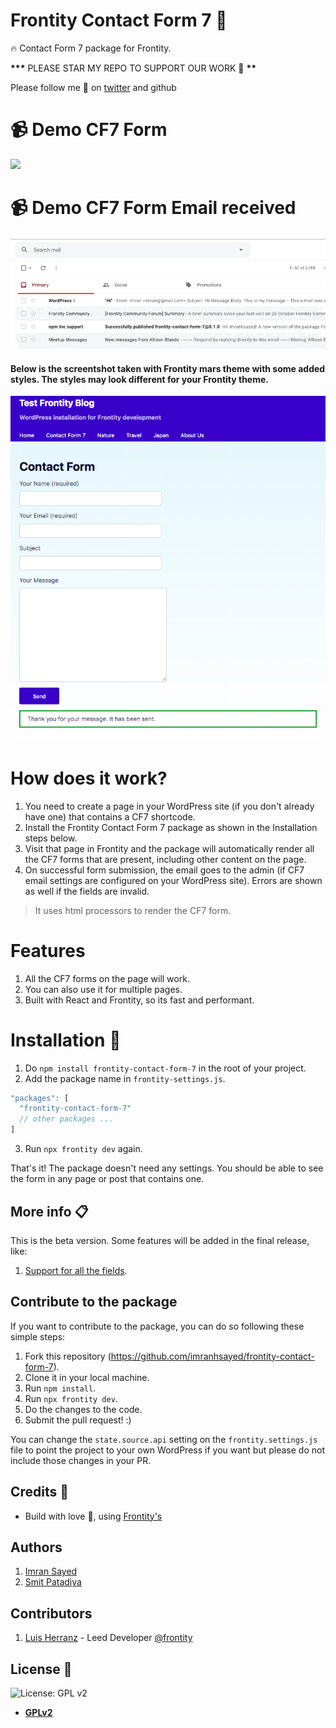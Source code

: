 # Frontity Contact Form 7 :art:

:fire: Contact Form 7 package for Frontity.

**\*\*\*** PLEASE STAR MY REPO TO SUPPORT OUR WORK 🙏 **\*\***

Please follow me 🙏 on [twitter](https://twitter.com/imranhsayed) and github

# :video_camera: Demo CF7 Form

![](demo.gif)

# :video_camera: Demo CF7 Form Email received

![](email-sent.gif)

#### Below is the screentshot taken with Frontity mars theme with some added styles. The styles may look different for your Frontity theme.

![](demo-pic.png)

# How does it work?

1. You need to create a page in your WordPress site (if you don't already have one) that contains a CF7 shortcode.
1. Install the Frontity Contact Form 7 package as shown in the Installation steps below.
1. Visit that page in Frontity and the package will automatically render all the CF7
   forms that are present, including other content on the page.
1. On successful form submission, the email goes to the admin (if CF7 email settings are configured on your WordPress site). Errors are shown as well if the fields are invalid.

> It uses html processors to render the CF7 form.

# Features

1. All the CF7 forms on the page will work.
2. You can also use it for multiple pages.
3. Built with React and Frontity, so its fast and performant.

# Installation :wrench:

1. Do `npm install frontity-contact-form-7` in the root of your project.
1. Add the package name in `frontity-settings.js`.

```javascript
"packages": [
  "frontity-contact-form-7"
  // other packages ...
]
```

3. Run `npx frontity dev` again.

That's it! The package doesn't need any settings. You should be able to see the form in any page or post that contains one.

## More info :clipboard:

This is the beta version. Some features will be added in the final release, like:

1. [Support for all the fields](https://github.com/imranhsayed/frontity-contact-form-7/issues/8).

## Contribute to the package

If you want to contribute to the package, you can do so following these simple steps:

1. Fork this repository (https://github.com/imranhsayed/frontity-contact-form-7).
1. Clone it in your local machine.
1. Run `npm install`.
1. Run `npx frontity dev`.
1. Do the changes to the code.
1. Submit the pull request! :)

You can change the `state.source.api` setting on the `frontity.settings.js` file to point the project to your own WordPress if you want but please do not include those changes in your PR.

## Credits :white_flower:

- Build with love :blue_heart:, using [Frontity's](https://frontity.org)

## Authors

1. [Imran Sayed](https://twitter.com/imranhsayed)
2. [Smit Patadiya](https://twitter.com/smit_patadiya)

## Contributors

1. [Luis Herranz](https://twitter.com/luisherranz) - Leed Developer [@frontity](https://twitter.com/frontity)

## License :scroll:

![License: GPL v2](https://img.shields.io/badge/License-GPL%20v2-blue.svg)

- **[GPLv2](https://www.gnu.org/licenses/old-licenses/gpl-2.0.en.html)**
